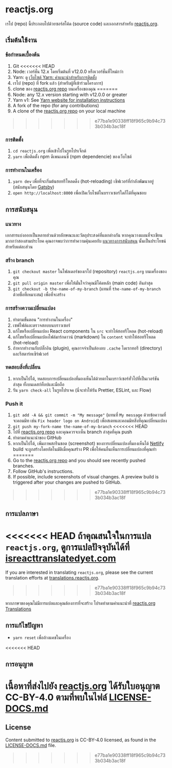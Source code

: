 # reactjs.org

เรโป (repo) นี้ประกอบไปด้วยซอร์สโค้ด (source code) และเอกสารสำหรับ [reactjs.org](https://reactjs.org/).

## เริ่มต้นใช้งาน

### ข้อกำหนดเบื้องต้น

1. Git
<<<<<<< HEAD
1. Node: เวอร์ชั่น 12.x โดยเริ่มต้นที่ v12.0.0 หรือเวอร์ชั่นที่ใหม่กว่า
1. Yarn: ดู [เว็บไซต์ Yarn: คำแนะนำสำหรับการติดตั้ง](https://yarnpkg.com/lang/en/docs/install/)
1. เรโป (repo) ที่ fork แล้ว (สำหรับผู้ที่เข้าร่วมโครงการ)
1. clone ของ [reactjs.org repo](https://github.com/reactjs/reactjs.org) บนเครื่องของคุณ
=======
1. Node: any 12.x version starting with v12.0.0 or greater
1. Yarn v1: See [Yarn website for installation instructions](https://yarnpkg.com/lang/en/docs/install/)
1. A fork of the repo (for any contributions)
1. A clone of the [reactjs.org repo](https://github.com/reactjs/reactjs.org) on your local machine
>>>>>>> e77ba1e90338ff18f965c9b94c733b034b3ac18f

### การติดตั้ง

1. `cd reactjs.org` เพื่อเข้าไปในรูทโปรเจ็กต์
1. `yarn` เพื่อติดตั้ง npm ดีเพนเดนซี (npm dependencie) ของเว็บไซต์

### การทำงานในเครื่อง

1. `yarn dev` เพื่อที่จะเริ่มต้นฮอทรีโหลดดิ้ง (hot-reloading) เซิฟเวอร์ที่กำลังพัฒนาอยู่ (สนับสนุนโดย [Gatsby](https://www.gatsbyjs.org))
1. `open http://localhost:8000` เพื่อเปิดเว็บไซต์ในบราวเซอร์ใดก็ได้ที่คุณชอบ

## การสนับสนุน

### แนวทาง

เอกสารแบ่งออกเป็นหลายส่วนด้วยลักษณะและวัตถุประสงค์ที่แตกต่างกัน หากคุณวางแผนที่จะเขียนมากกว่าสองสามประโยค คุณอาจพบว่าการทำความคุ้นเคยกับ [แนวทางการสนับสนุน](https://github.com/reactjs/reactjs.org/blob/master/CONTRIBUTING.md#guidelines-for-text) นั้นเป็นประโยชน์สำหรับแต่ละส่วน

### สร้าง branch

1. `git checkout master` ในโฟลเดอร์ของเรโป (repository) `reactjs.org` บนเครื่องของคุณ
1. `git pull origin master` เพื่อให้มั่นใจว่าคุณมีโค้ดหลัก (main code) อันล่าสุด
1. `git checkout -b the-name-of-my-branch` (แทนที่ `the-name-of-my-branch` ด้วยชื่อที่เหมาะสม) เพื่อที่จะสร้าง

### การสร้างความเปลี่ยนแปลง

1. ทำตามขั้นตอน "การทำงานในเครื่อง"
1. เซฟไฟล์และตรวจสอบบนบราวเซอร์
  1. แก้ไขหรือเปลี่ยนแปลง React components ใน `src` จะทำให้ฮอทรีโหลด (hot-reload)
  1. แก้ไขหรือเปลี่ยนแปลงไฟล์มาร์กดาวน์ (markdown) ใน `content` จะทำให้ฮอทรีโหลด (hot-reload)
  1. ถ้าหากทำงานกับปลั๊กอิน (plugin), คุณอาจจำเป็นต้องลบ `.cache` ไดเรกทอรี (directory) และรีสตาร์ทเซิร์ฟเวอร์

### ทดสอบสิ่งที่เปลี่ยน

1. หากเป็นไปได้, ทดสอบการเปลี่ยนแปลงที่มองเห็นได้ด้วยตาในเบราว์เซอร์ทั่วไปที่เป็นเวอร์ชันล่าสุด ทั้งบนเดสก์ท็อปและมือถือ
1. รัน `yarn check-all` ในรูทโปรเจค (นี่จะทำให้รัน Prettier, ESLint, และ Flow)

### Push it

1. `git add -A && git commit -m "My message"` (แทนที่ `My message` ด้วยข้อความที่จะคอมมิท เช่น `Fix header logo on Android`) เพื่อสเตทและคอมมิทสิ่งที่คุณเปลี่ยนแปลง
1. `git push my-fork-name the-name-of-my-branch`
<<<<<<< HEAD
1. ไปที่ [reactjs.org repo](https://github.com/reactjs/reactjs.org) และคุณควรจะเห็น branch ล่าสุดที่คุณ push
1. ทำตามคำแนะนำของ GitHub
1. หากเป็นไปได้, เพิ่มภาพสกรีนชอต (screenshot) ของการเปลี่ยนแปลงที่มองเห็นได้ [Netlify](https://www.netlify.com/) build จะถูกสร้างโดยอัตโนมัติเมื่อคุณสร้าง PR เพื่อให้คนอื่นเห็นการเปลี่ยนแปลงที่คุณทำ
=======
1. Go to the [reactjs.org repo](https://github.com/reactjs/reactjs.org) and you should see recently pushed branches.
1. Follow GitHub's instructions.
1. If possible, include screenshots of visual changes. A preview build is triggered after your changes are pushed to GitHub.
>>>>>>> e77ba1e90338ff18f965c9b94c733b034b3ac18f

## การแปลภาษา

<<<<<<< HEAD
ถ้าคุณสนใจในการแปล `reactjs.org`, ดูการแปลปัจจุบันได้ที่ [isreacttranslatedyet.com](https://www.isreacttranslatedyet.com/)
=======
If you are interested in translating `reactjs.org`, please see the current translation efforts at [translations.reactjs.org](https://translations.reactjs.org/).
>>>>>>> e77ba1e90338ff18f965c9b94c733b034b3ac18f


หากภาษาของคุณไม่มีการแปลและคุณต้องการที่จะสร้าง โปรดทำตามคำแนะนำที่ [reactjs.org Translations](https://github.com/reactjs/reactjs.org-translation#translating-reactjsorg)

## การแก้ไขปัญหา

- `yarn reset` เพื่อล้างแคชในเครื่อง

<<<<<<< HEAD
## การอนุญาต
เนื้อหาที่ส่งไปยัง [reactjs.org](https://reactjs.org/) ได้รับใบอนุญาต CC-BY-4.0 ตามที่พบในไฟล์ [LICENSE-DOCS.md](https://github.com/open-source-explorer/reactjs.org/blob/master/LICENSE-DOCS.md)
=======
## License
Content submitted to [reactjs.org](https://reactjs.org/) is CC-BY-4.0 licensed, as found in the [LICENSE-DOCS.md](LICENSE-DOCS.md) file.
>>>>>>> e77ba1e90338ff18f965c9b94c733b034b3ac18f
